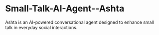 # Small-Talk-AI-Agent--Ashta
Ashta is an AI-powered conversational agent designed to enhance small talk in everyday social interactions.
